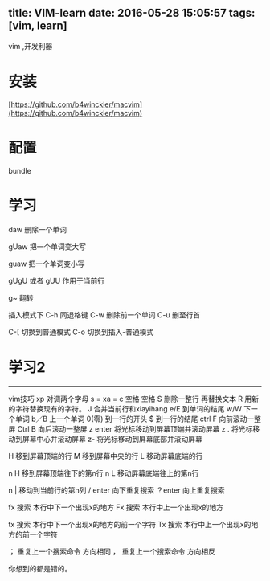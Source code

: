 title: VIM-learn
date: 2016-05-28 15:05:57
tags: [vim, learn]
---

vim ,开发利器
<!--more-->

# 安装
[https://github.com/b4winckler/macvim](https://github.com/b4winckler/macvim)

# 配置
bundle

# 学习

daw 删除一个单词

gUaw 把一个单词变大写

guaw 把一个单词变小写

gUgU 或者 gUU 作用于当前行

g~ 翻转

插入模式下
C-h 同退格键
C-w 删除前一个单词
C-u 删至行首

C-[ 切换到普通模式
C-o 切换到插入-普通模式

# 学习2
- - - - -
vim技巧
xp  对调两个字母
s  = xa = c 空格 空格
S  删除一整行 再替换文本
R  用新的字符替换现有的字符。
J  合并当前行和xiayihang
e/E 到单词的结尾
w/W 下一个单词
b／B 上一个单词
0(零) 到一行的开头
$ 到一行的结尾
ctrl F  向前滚动一整屏
Ctrl B 向后滚动一整屏
z enter 将光标移动到屏幕顶端并滚动屏幕
z . 将光标移动到屏幕中心并滚动屏幕
z- 将光标移动到屏幕底部并滚动屏幕

H 移到屏幕顶端的行
M 移到屏幕中央的行
L 移动屏幕底端的行

n H 移到屏幕顶端往下的第n行
n L 移动屏幕底端往上的第n行

n |  移动到当前行的第n列
/ enter  向下重复搜索
？enter 向上重复搜索

fx  搜索 本行中下一个出现x的地方
Fx 搜索 本行中上一个出现x的地方

tx 搜索 本行中下一个出现x的地方的前一个字符
Tx 搜索 本行中上一个出现x的地方的前一个字符

； 重复上一个搜索命令 方向相同
， 重复上一个搜索命令 方向相反

你想到的都是错的。